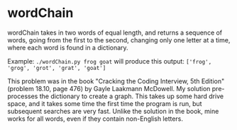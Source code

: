 # wordChain
wordChain takes in two words of equal length, and returns a sequence of words, going from the first to the second, changing only one letter at a time, where each word is found in a dictionary.

Example:
`./wordChain.py frog goat` will produce this output: `['frog', 'grog', 'grot', 'grat', 'goat']`

This problem was in the book "Cracking the Coding Interview, 5th Edition" (problem 18.10, page 476) by Gayle Laakmann McDowell. My solution pre-processes the dictionary to create a graph. This takes up some hard drive space, and it takes some time the first time the program is run, but subsequent searches are very fast. Unlike the solution in the book, mine works for all words, even if they contain non-English letters.
